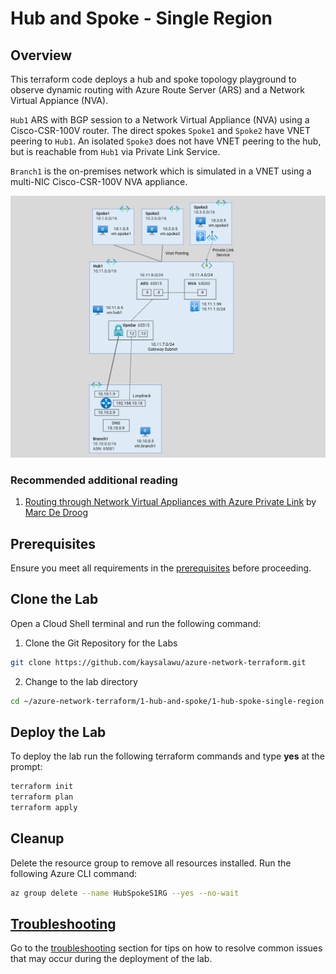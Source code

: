 # Hub and Spoke - Single Region

## Overview

This terraform code deploys a hub and spoke topology playground to observe dynamic routing with Azure Route Server (ARS) and a Network Virtual Appiance (NVA).

`Hub1` ARS with BGP session to a Network Virtual Appliance (NVA) using a Cisco-CSR-100V router. The direct spokes `Spoke1` and `Spoke2` have VNET peering to `Hub1`. An isolated `Spoke3` does not have VNET peering to the hub, but is reachable from `Hub1` via Private Link Service.
 
`Branch1` is the on-premises network which is simulated in a VNET using a multi-NIC Cisco-CSR-100V NVA appliance. 

![Hub and Spoke (Single region)](../../images/hub-spoke-single-region.png)

### Recommended additional reading

1. [Routing through Network Virtual Appliances with Azure Private Link](https://github.com/mddazure/azure-privatelink-routing) by [Marc De Droog](https://github.com/mddazure)


## Prerequisites

Ensure you meet all requirements in the [prerequisites](../../prerequisites/) before proceeding.

## Clone the Lab

Open a Cloud Shell terminal and run the following command:
1. Clone the Git Repository for the Labs
```sh
git clone https://github.com/kaysalawu/azure-network-terraform.git
```

2. Change to the lab directory
```sh
cd ~/azure-network-terraform/1-hub-and-spoke/1-hub-spoke-single-region
```

## Deploy the Lab

To deploy the lab run the following terraform commands and type **yes** at the prompt:
```sh
terraform init
terraform plan
terraform apply
```

## Cleanup

Delete the resource group to remove all resources installed. Run the following Azure CLI command:

```sh
az group delete --name HubSpokeS1RG --yes --no-wait
```

## [Troubleshooting](../../troubleshooting/)

Go to the [troubleshooting](../../troubleshooting/) section for tips on how to resolve common issues that may occur during the deployment of the lab.
